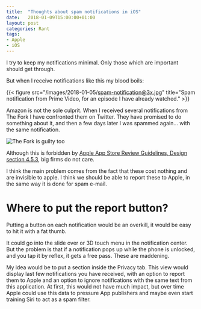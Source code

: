 ```yaml
---
title:  "Thoughts about spam notifications in iOS"
date:   2018-01-09T15:00:00+01:00
layout: post
categories: Rant
tags:
- Apple
- iOS
---
```


I try to keep my notifications minimal. Only those which are important should get through.

But when I receive notifications like this my blood boils:

{{< figure src="/images/2018-01-05/spam-notification@3x.jpg" title="Spam notification from Prime Video, for an episode I have already watched." >}}

Amazon is not the sole culprit. When I received several notifications from The Fork I have confronted them on Twitter. They have promised to do something about it, and then a few days later I was spammed again... with the same notification.

![The Fork is guilty too](/images/2018-01-05/spam-notification-fork@3x.jpg)

Although this is forbidden by [Apple App Store Review Guidelines, Design section 4.5.3](https://developer.apple.com/app-store/review/guidelines/#apple-sites-and-services), big firms do not care.

I think the main problem comes from the fact that these cost nothing and are invisible to apple. I think we should be able to report these to Apple, in the same way it is done for spam e-mail.

# Where to put the report button?

Putting a button on each notification would be an overkill, it would be easy to hit it with a fat thumb.

It could go into the slide over or 3D touch menu in the notification center. But the problem is that if a notification pops up while the phone is unlocked, and you tap it by reflex, it gets a free pass. These are maddening.

My idea would be to put a section inside the Privacy tab. This view would display last few notifications you have received, with an option to report them to Apple and an option to ignore notifications with the same text from this application. At first, this would not have much impact, but over time Apple could use this data to pressure App publishers and maybe even start training Siri to act as a spam filter.
